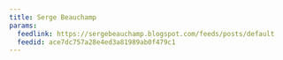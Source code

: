 ```yaml
---
title: Serge Beauchamp
params:
  feedlink: https://sergebeauchamp.blogspot.com/feeds/posts/default
  feedid: ace7dc757a28e4ed3a81989ab0f479c1
---
```

